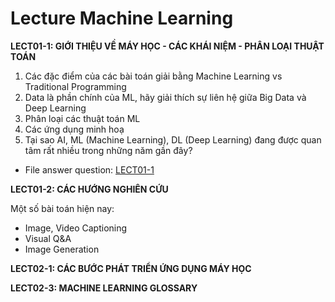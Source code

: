 # Lecture Machine Learning

**LECT01-1: GIỚI THIỆU VỀ MÁY HỌC - CÁC KHÁI NIỆM - PHÂN LOẠI THUẬT TOÁN**

1. Các đặc điểm của các bài toán giải bằng Machine Learning vs Traditional Programming
2. Data là phần chính của ML, hãy giải thích sự liên hệ giữa Big Data và Deep Learning
3. Phân loại các thuật toán ML
3. Các ứng dụng minh hoạ
4. Tại sao AI, ML (Machine Learning), DL (Deep Learning) đang được quan tâm rất nhiều trong những năm gần đây?
* File answer question: [LECT01-1](https://github.com/trong-khanh-1109/CS114.L22.KHCL/blob/79872fd9192794f05e679c707702ed315df1af82/Lecture/LECT01-1.MD)

**LECT01-2: CÁC HƯỚNG NGHIÊN CỨU**

Một số bài toán hiện nay:
- Image, Video Captioning
- Visual Q&A
- Image Generation

**LECT02-1: CÁC BƯỚC PHÁT TRIỂN ỨNG DỤNG MÁY HỌC**

**LECT02-3: MACHINE LEARNING GLOSSARY**



